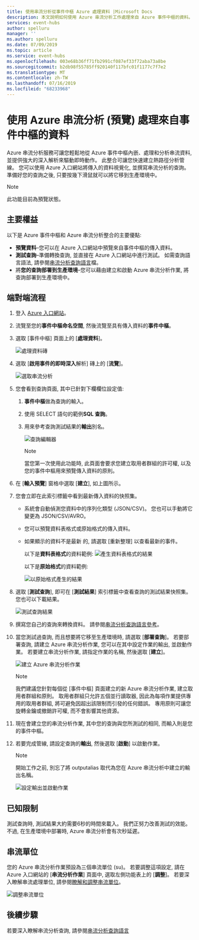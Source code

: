 ```yaml
---
title: 使用串流分析從事件中樞 Azure 處理資料 |Microsoft Docs
description: 本文說明如何使用 Azure 串流分析工作處理來自 Azure 事件中樞的資料。
services: event-hubs
author: spelluru
manager: ''
ms.author: spelluru
ms.date: 07/09/2019
ms.topic: article
ms.service: event-hubs
ms.openlocfilehash: 003e68b36ff71fb2991cf087ef33f72aba73a8be
ms.sourcegitcommit: b2db98f55785ff920140f117bfc01f1177c7f7e2
ms.translationtype: MT
ms.contentlocale: zh-TW
ms.lasthandoff: 07/16/2019
ms.locfileid: "68233968"
---
```

# <a name="process-data-from-your-event-hub-using-azure-stream-analytics-preview"></a>使用 Azure 串流分析 (預覽) 處理來自事件中樞的資料
Azure 串流分析服務可讓您輕鬆地從 Azure 事件中樞內嵌、處理和分析串流資料, 並提供強大的深入解析來驅動即時動作。 此整合可讓您快速建立熱路徑分析管線。 您可以使用 Azure 入口網站將傳入的資料視覺化, 並撰寫串流分析的查詢。 準備好您的查詢之後, 只要按幾下滑鼠就可以將它移到生產環境中。 

> [!NOTE]
> 此功能目前為預覽狀態。 

## <a name="key-benefits"></a>主要權益
以下是 Azure 事件中樞和 Azure 串流分析整合的主要優點: 
- **預覽資料**–您可以在 Azure 入口網站中預覽來自事件中樞的傳入資料。
- **測試查詢**–準備轉換查詢, 並直接在 Azure 入口網站中進行測試。 如需查詢語言語法, 請參閱[串流分析查詢語言](/stream-analytics-query/built-in-functions-azure-stream-analytics)檔。
- 將**您的查詢部署到生產環境**–您可以藉由建立和啟動 Azure 串流分析作業, 將查詢部署到生產環境中。

## <a name="end-to-end-flow"></a>端對端流程

1. 登入 [Azure 入口網站](https://portal.azure.com)。 
1. 流覽至您的**事件中樞命名空間**, 然後流覽至具有傳入資料的**事件中樞**。 
1. 選取 [事件中樞] 頁面上的 [**處理資料**]。  

    ![處理資料磚](./media/process-data-azure-stream-analytics/process-data-tile.png)
1. 選取 [**啟用事件的即時深入**解析] 磚上的 [**流覽**]。 

    ![選取串流分析](./media/process-data-azure-stream-analytics/process-data-page-explore-stream-analytics.png)
1. 您會看到查詢頁面, 其中已針對下欄欄位設定值:
    1. **事件中樞**做為查詢的輸入。
    1. 使用 SELECT 語句的範例**SQL 查詢**。 
    1. 用來參考查詢測試結果的**輸出**別名。 

        ![查詢編輯器](./media/process-data-azure-stream-analytics/query-editor.png)
        
        > [!NOTE]
        >  當您第一次使用此功能時, 此頁面會要求您建立取用者群組的許可權, 以及您的事件中樞用來預覽傳入資料的原則。
1. 在 [**輸入預覽**] 窗格中選取 [**建立**], 如上圖所示。 
1. 您會立即在此索引標籤中看到最新傳入資料的快照集。
    - 系統會自動偵測您資料中的序列化類型 (JSON/CSV)。 您也可以手動將它變更為 JSON/CSV/AVRO。
    - 您可以預覽資料表格式或原始格式的傳入資料。 
    - 如果顯示的資料不是最新  的, 請選取 [重新整理] 以查看最新的事件。 

        以下是**資料表格式**的資料範例: ![產生資料表格式的結果](./media/process-data-azure-stream-analytics/snapshot-results.png)

        以下是**原始格式**的資料範例: 

        ![以原始格式產生的結果](./media/process-data-azure-stream-analytics/snapshot-results-raw-format.png)
1. 選取 [**測試查詢**], 即可在 [**測試結果**] 索引標籤中查看查詢的測試結果快照集。您也可以下載結果。

    ![測試查詢結果](./media/process-data-azure-stream-analytics/test-results.png)
1. 撰寫您自己的查詢來轉換資料。 請參閱[串流分析查詢語言參考](/stream-analytics-query/stream-analytics-query-language-reference)。
1. 當您測試過查詢, 而且想要將它移至生產環境時, 請選取 [**部署查詢**]。 若要部署查詢, 請建立 Azure 串流分析作業, 您可以在其中設定作業的輸出, 並啟動作業。 若要建立串流分析作業, 請指定作業的名稱, 然後選取 [**建立**]。

      ![建立 Azure 串流分析作業](./media/process-data-azure-stream-analytics/create-stream-analytics-job.png)

      > [!NOTE] 
      >  我們建議您針對每個從 [事件中樞] 頁面建立的新 Azure 串流分析作業, 建立取用者群組和原則。 取用者群組只允許五個並行讀取器, 因此為每項作業提供專用的取用者群組, 將可避免因超出該限制而引發的任何錯誤。 專用原則可讓您旋轉金鑰或撤銷許可權, 而不會影響其他資源。 
1. 現在會建立您的串流分析作業, 其中您的查詢與您所測試的相同, 而輸入則是您的事件中樞。 

9.  若要完成管線, 請設定查詢的**輸出**, 然後選取 [**啟動**] 以啟動作業。

    > [!NOTE]
    > 開始工作之前, 別忘了將 outputalias 取代為您在 Azure 串流分析中建立的輸出名稱。

      ![設定輸出並啟動作業](./media/process-data-azure-stream-analytics/set-output-start-job.png)


## <a name="known-limitations"></a>已知限制
測試查詢時, 測試結果大約需要6秒的時間來載入。 我們正努力改善測試的效能。 不過, 在生產環境中部署時, Azure 串流分析會有次秒延遲。

## <a name="streaming-units"></a>串流單位
您的 Azure 串流分析作業預設為三個串流單位 (su)。 若要調整這項設定, 請在 Azure 入口網站的 [**串流分析作業**] 頁面中, 選取左側功能表上的 [**調整**]。 若要深入瞭解串流處理單位, 請參閱[瞭解和調整串流單位](../stream-analytics/stream-analytics-streaming-unit-consumption.md)。

![調整串流單位](./media/process-data-azure-stream-analytics/scale.png)

## <a name="next-steps"></a>後續步驟
若要深入瞭解串流分析查詢, 請參閱[串流分析查詢語言](/stream-analytics-query/built-in-functions-azure-stream-analytics)
